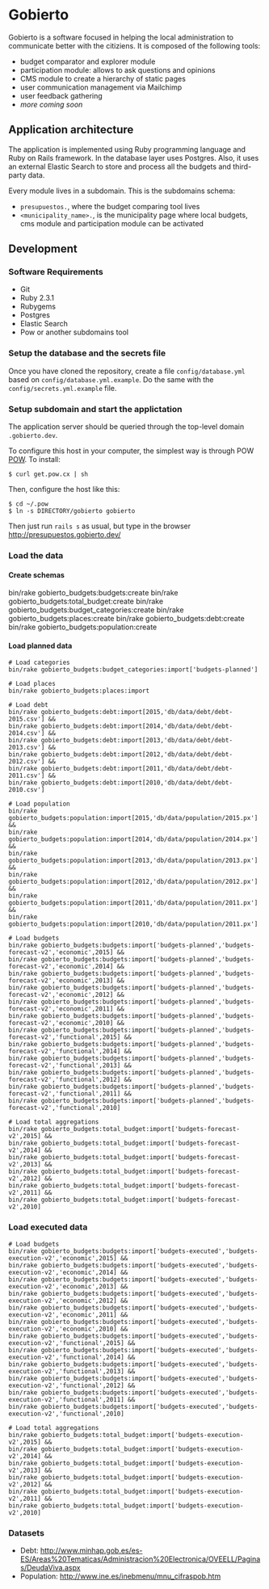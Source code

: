 # Gobierto

Gobierto is a software focused in helping the local administration to communicate better with the
citiziens. It is composed of the following tools:

- budget comparator and explorer module
- participation module: allows to ask questions and opinions
- CMS module to create a hierarchy of static pages
- user communication management via Mailchimp
- user feedback gathering
- _more coming soon_

## Application architecture

The application is implemented using Ruby programming language and Ruby on Rails framework. In the
database layer uses Postgres. Also, it uses an external Elastic Search to store and process all the
budgets and third-party data.

Every module lives in a subdomain. This is the subdomains schema:

- `presupuestos.`, where the budget comparing tool lives
- `<municipality_name>.`, is the municipality page where local budgets, cms module and participation module
  can be activated

## Development

### Software Requirements

- Git
- Ruby 2.3.1
- Rubygems
- Postgres
- Elastic Search
- Pow or another subdomains tool

### Setup the database and the secrets file

Once you have cloned the repository, create a file `config/database.yml` based on `config/database.yml.example`. Do the same with the `config/secrets.yml.example` file.

### Setup subdomain and start the applictation

The application server should be queried through the top-level domain `.gobierto.dev`.

To configure this host in your computer, the simplest way is through POW [POW](http://pow.cx/). To install:

```
$ curl get.pow.cx | sh
```

Then, configure the host like this:

```
$ cd ~/.pow
$ ln -s DIRECTORY/gobierto gobierto
```

Then just run `rails s` as usual, but type in the browser http://presupuestos.gobierto.dev/

### Load the data

#### Create schemas

bin/rake gobierto_budgets:budgets:create
bin/rake gobierto_budgets:total_budget:create
bin/rake gobierto_budgets:budget_categories:create
bin/rake gobierto_budgets:places:create
bin/rake gobierto_budgets:debt:create
bin/rake gobierto_budgets:population:create

#### Load planned data

```
# Load categories
bin/rake gobierto_budgets:budget_categories:import['budgets-planned']

# Load places
bin/rake gobierto_budgets:places:import

# Load debt
bin/rake gobierto_budgets:debt:import[2015,'db/data/debt/debt-2015.csv'] &&
bin/rake gobierto_budgets:debt:import[2014,'db/data/debt/debt-2014.csv'] &&
bin/rake gobierto_budgets:debt:import[2013,'db/data/debt/debt-2013.csv'] &&
bin/rake gobierto_budgets:debt:import[2012,'db/data/debt/debt-2012.csv'] &&
bin/rake gobierto_budgets:debt:import[2011,'db/data/debt/debt-2011.csv'] &&
bin/rake gobierto_budgets:debt:import[2010,'db/data/debt/debt-2010.csv']

# Load population
bin/rake gobierto_budgets:population:import[2015,'db/data/population/2015.px'] &&
bin/rake gobierto_budgets:population:import[2014,'db/data/population/2014.px'] &&
bin/rake gobierto_budgets:population:import[2013,'db/data/population/2013.px'] &&
bin/rake gobierto_budgets:population:import[2012,'db/data/population/2012.px'] &&
bin/rake gobierto_budgets:population:import[2011,'db/data/population/2011.px'] &&
bin/rake gobierto_budgets:population:import[2010,'db/data/population/2011.px']

# Load budgets
bin/rake gobierto_budgets:budgets:import['budgets-planned','budgets-forecast-v2','economic',2015] &&
bin/rake gobierto_budgets:budgets:import['budgets-planned','budgets-forecast-v2','economic',2014] &&
bin/rake gobierto_budgets:budgets:import['budgets-planned','budgets-forecast-v2','economic',2013] &&
bin/rake gobierto_budgets:budgets:import['budgets-planned','budgets-forecast-v2','economic',2012] &&
bin/rake gobierto_budgets:budgets:import['budgets-planned','budgets-forecast-v2','economic',2011] &&
bin/rake gobierto_budgets:budgets:import['budgets-planned','budgets-forecast-v2','economic',2010] &&
bin/rake gobierto_budgets:budgets:import['budgets-planned','budgets-forecast-v2','functional',2015] &&
bin/rake gobierto_budgets:budgets:import['budgets-planned','budgets-forecast-v2','functional',2014] &&
bin/rake gobierto_budgets:budgets:import['budgets-planned','budgets-forecast-v2','functional',2013] &&
bin/rake gobierto_budgets:budgets:import['budgets-planned','budgets-forecast-v2','functional',2012] &&
bin/rake gobierto_budgets:budgets:import['budgets-planned','budgets-forecast-v2','functional',2011] &&
bin/rake gobierto_budgets:budgets:import['budgets-planned','budgets-forecast-v2','functional',2010]

# Load total aggregations
bin/rake gobierto_budgets:total_budget:import['budgets-forecast-v2',2015] && 
bin/rake gobierto_budgets:total_budget:import['budgets-forecast-v2',2014] &&
bin/rake gobierto_budgets:total_budget:import['budgets-forecast-v2',2013] &&
bin/rake gobierto_budgets:total_budget:import['budgets-forecast-v2',2012] &&
bin/rake gobierto_budgets:total_budget:import['budgets-forecast-v2',2011] &&
bin/rake gobierto_budgets:total_budget:import['budgets-forecast-v2',2010]
```

### Load executed data

```
# Load budgets
bin/rake gobierto_budgets:budgets:import['budgets-executed','budgets-execution-v2','economic',2015] &&
bin/rake gobierto_budgets:budgets:import['budgets-executed','budgets-execution-v2','economic',2014] &&
bin/rake gobierto_budgets:budgets:import['budgets-executed','budgets-execution-v2','economic',2013] &&
bin/rake gobierto_budgets:budgets:import['budgets-executed','budgets-execution-v2','economic',2012] &&
bin/rake gobierto_budgets:budgets:import['budgets-executed','budgets-execution-v2','economic',2011] &&
bin/rake gobierto_budgets:budgets:import['budgets-executed','budgets-execution-v2','economic',2010] &&
bin/rake gobierto_budgets:budgets:import['budgets-executed','budgets-execution-v2','functional',2015] &&
bin/rake gobierto_budgets:budgets:import['budgets-executed','budgets-execution-v2','functional',2014] &&
bin/rake gobierto_budgets:budgets:import['budgets-executed','budgets-execution-v2','functional',2013] &&
bin/rake gobierto_budgets:budgets:import['budgets-executed','budgets-execution-v2','functional',2012] &&
bin/rake gobierto_budgets:budgets:import['budgets-executed','budgets-execution-v2','functional',2011] &&
bin/rake gobierto_budgets:budgets:import['budgets-executed','budgets-execution-v2','functional',2010]

# Load total aggregations
bin/rake gobierto_budgets:total_budget:import['budgets-execution-v2',2015] &&
bin/rake gobierto_budgets:total_budget:import['budgets-execution-v2',2014] &&
bin/rake gobierto_budgets:total_budget:import['budgets-execution-v2',2013] &&
bin/rake gobierto_budgets:total_budget:import['budgets-execution-v2',2012] &&
bin/rake gobierto_budgets:total_budget:import['budgets-execution-v2',2011] &&
bin/rake gobierto_budgets:total_budget:import['budgets-execution-v2',2010]
```

### Datasets

- Debt: http://www.minhap.gob.es/es-ES/Areas%20Tematicas/Administracion%20Electronica/OVEELL/Paginas/DeudaViva.aspx
- Population: http://www.ine.es/inebmenu/mnu_cifraspob.htm
